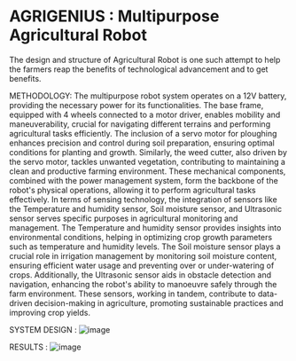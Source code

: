 # AGRIGENIUS : Multipurpose Agricultural Robot
The design and structure of Agricultural Robot is one such attempt to help the farmers  reap the benefits of technological advancement and to get benefits.

METHODOLOGY: 
The multipurpose robot system operates on a 12V battery, providing the necessary power 
for its functionalities. The base frame, equipped with 4 wheels connected to a motor driver, 
enables mobility and maneuverability, crucial for navigating different terrains and performing 
agricultural tasks efficiently. The inclusion of a servo motor for ploughing enhances precision 
and control during soil preparation, ensuring optimal conditions for planting and growth. 
Similarly, the weed cutter, also driven by the servo motor, tackles unwanted vegetation, 
contributing to maintaining a clean and productive farming environment. These mechanical 
components, combined with the power management system, form the backbone of the robot's 
physical operations, allowing it to perform agricultural tasks effectively. In terms of sensing 
technology, the integration of sensors like the Temperature and humidity sensor, Soil moisture 
sensor, and Ultrasonic sensor serves specific purposes in agricultural monitoring and 
management. The Temperature and humidity sensor provides insights into environmental 
conditions, helping in optimizing crop growth parameters such as temperature and humidity 
levels. The Soil moisture sensor plays a crucial role in irrigation management by monitoring 
soil moisture content, ensuring efficient water usage and preventing over or under-watering of 
crops. Additionally, the Ultrasonic sensor aids in obstacle detection and navigation, enhancing 
the robot's ability to manoeuvre safely through the farm environment. These sensors, working 
in tandem, contribute to data-driven decision-making in agriculture, promoting sustainable 
practices and improving crop yields. 

SYSTEM DESIGN : 
![image](https://github.com/user-attachments/assets/6a1e0994-d88d-42de-a12e-eac675f1db04)

RESULTS : 
![image](https://github.com/user-attachments/assets/6633feb1-a63d-4e86-b68f-004a9a0fbe7e)

